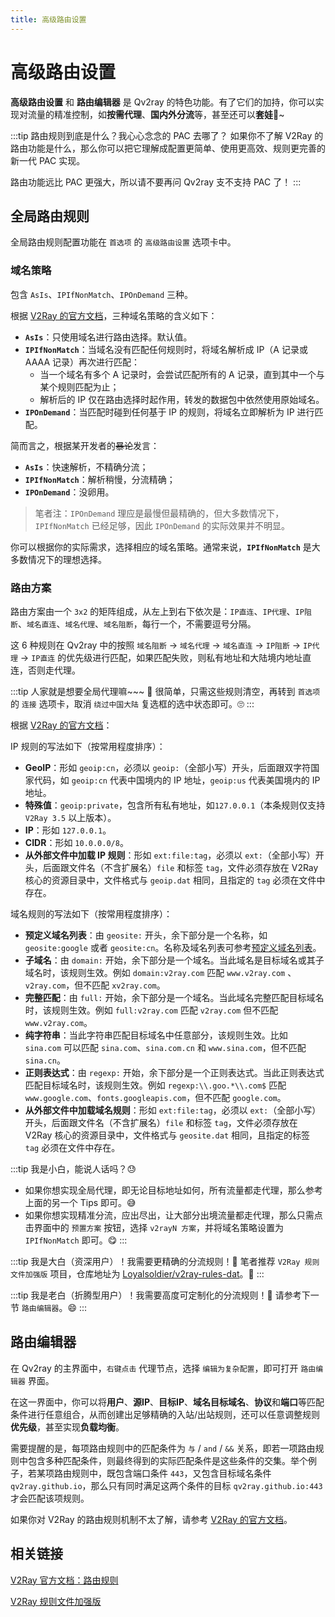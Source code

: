 ```yaml
---
title: 高级路由设置
---
```


# 高级路由设置

**高级路由设置** 和 **路由编辑器** 是 Qv2ray 的特色功能。有了它们的加持，你可以实现对流量的精准控制，如**按需代理**、**国内外分流**等，甚至还可以**套娃**🤣~

:::tip 路由规则到底是什么？我心心念念的 PAC 去哪了？
如果你不了解 V2Ray 的路由功能是什么，那么你可以把它理解成配置更简单、使用更高效、规则更完善的新一代 PAC 实现。

路由功能远比 PAC 更强大，所以请不要再问 Qv2ray 支不支持 PAC 了！
:::

## 全局路由规则

全局路由规则配置功能在 `首选项` 的 `高级路由设置` 选项卡中。

### 域名策略

包含 `AsIs`、`IPIfNonMatch`、`IPOnDemand` 三种。

根据 [V2Ray 的官方文档](https://v2ray.com/chapter_02/03_routing.html#routingobject)，三种域名策略的含义如下：

- **`AsIs`**：只使用域名进行路由选择。默认值。
- **`IPIfNonMatch`**：当域名没有匹配任何规则时，将域名解析成 IP（A 记录或 AAAA 记录）再次进行匹配：
  - 当一个域名有多个 A 记录时，会尝试匹配所有的 A 记录，直到其中一个与某个规则匹配为止；
  - 解析后的 IP 仅在路由选择时起作用，转发的数据包中依然使用原始域名。
- **`IPOnDemand`**：当匹配时碰到任何基于 IP 的规则，将域名立即解析为 IP 进行匹配。

简而言之，根据某开发者的~~暴论~~发言：
- **`AsIs`**：快速解析，不精确分流；
- **`IPIfNonMatch`**：解析稍慢，分流精确；
- **`IPOnDemand`**：没卵用。

> 笔者注：`IPOnDemand` 理应是最慢但最精确的，但大多数情况下，`IPIfNonMatch` 已经足够，因此 `IPOnDemand` 的实际效果并不明显。

你可以根据你的实际需求，选择相应的域名策略。通常来说，**`IPIfNonMatch`** 是大多数情况下的理想选择。

### 路由方案

路由方案由一个 `3x2` 的矩阵组成，从左上到右下依次是：`IP直连`、`IP代理`、`IP阻断`、`域名直连`、`域名代理`、`域名阻断`，每行一个，不需要逗号分隔。

这 6 种规则在 Qv2ray 中的按照 `域名阻断` -> `域名代理` -> `域名直连` -> `IP阻断` -> `IP代理` -> `IP直连` 的优先级进行匹配，如果匹配失败，则私有地址和大陆境内地址直连，否则走代理。

:::tip 人家就是想要全局代理嘛~~~ 🤗
很简单，只需这些规则清空，再转到 `首选项` 的 `连接` 选项卡，取消 `绕过中国大陆` 复选框的选中状态即可。🙄
:::

根据 [V2Ray 的官方文档](https://v2ray.com/chapter_02/03_routing.html#ruleobject)：

IP 规则的写法如下（按常用程度排序）：
- **GeoIP**：形如 `geoip:cn`，必须以 `geoip:`（全部小写）开头，后面跟双字符国家代码，如 `geoip:cn` 代表中国境内的 IP 地址，`geoip:us` 代表美国境内的 IP 地址。
- **特殊值**：`geoip:private`，包含所有私有地址，如`127.0.0.1`（本条规则仅支持 `V2Ray 3.5` 以上版本）。
- **IP**：形如 `127.0.0.1`。
- **CIDR**：形如 `10.0.0.0/8`。
- **从外部文件中加载 IP 规则**：形如 `ext:file:tag`，必须以 `ext:`（全部小写）开头，后面跟文件名（不含扩展名）`file` 和标签 `tag`，文件必须存放在 V2Ray 核心的资源目录中，文件格式与 `geoip.dat` 相同，且指定的 `tag` 必须在文件中存在。

域名规则的写法如下（按常用程度排序）：
- **预定义域名列表**：由 `geosite:` 开头，余下部分是一个名称，如 `geosite:google` 或者 `geosite:cn`。名称及域名列表可参考[预定义域名列表](https://v2ray.com/chapter_02/03_routing.html#dlc)。
- **子域名**：由 `domain:` 开始，余下部分是一个域名。当此域名是目标域名或其子域名时，该规则生效。例如 `domain:v2ray.com` 匹配 `www.v2ray.com` 、`v2ray.com`，但不匹配 `xv2ray.com`。
- **完整匹配**：由 `full:` 开始，余下部分是一个域名。当此域名完整匹配目标域名时，该规则生效。例如 `full:v2ray.com` 匹配 `v2ray.com` 但不匹配 `www.v2ray.com`。
- **纯字符串**：当此字符串匹配目标域名中任意部分，该规则生效。比如 `sina.com` 可以匹配 `sina.com`、`sina.com.cn` 和 `www.sina.com`，但不匹配 `sina.cn`。
- **正则表达式**：由 `regexp:` 开始，余下部分是一个正则表达式。当此正则表达式匹配目标域名时，该规则生效。例如 `regexp:\\.goo.*\\.com$` 匹配 `www.google.com`、`fonts.googleapis.com`，但不匹配 `google.com`。
- **从外部文件中加载域名规则**：形如 `ext:file:tag`，必须以 `ext:`（全部小写）开头，后面跟文件名（不含扩展名）`file` 和标签 `tag`，文件必须存放在 V2Ray 核心的资源目录中，文件格式与 `geosite.dat` 相同，且指定的标签 `tag` 必须在文件中存在。

:::tip 我是小白，能说人话吗？😓
- 如果你想实现全局代理，即无论目标地址如何，所有流量都走代理，那么参考上面的另一个 Tips 即可。😅<br/>
- 如果你想实现精准分流，应出尽出，让大部分出境流量都走代理，那么只需点击界面中的 `预置方案` 按钮，选择 `v2rayN 方案`，并将域名策略设置为 `IPIfNonMatch` 即可。😋
:::

:::tip 我是大白（资深用户）！我需要更精确的分流规则！🤔
笔者推荐 `V2Ray 规则文件加强版` 项目，仓库地址为 [Loyalsoldier/v2ray-rules-dat](https://github.com/Loyalsoldier/v2ray-rules-dat)。🤗
:::

:::tip 我是老白（折腾型用户）！我需要高度可定制化的分流规则！🤪
请参考下一节 `路由编辑器`。😄
:::

## 路由编辑器

在 Qv2ray 的主界面中，`右键点击` 代理节点，选择 `编辑为复杂配置`，即可打开 `路由编辑器` 界面。

在这一界面中，你可以将**用户**、**源IP**、**目标IP**、**域名目标域名**、**协议**和**端口**等匹配条件进行任意组合，从而创建出足够精确的入站/出站规则，还可以任意调整规则**优先级**，甚至实现**负载均衡**。

需要提醒的是，每项路由规则中的匹配条件为 `与` / `and` / `&&` 关系，即若一项路由规则中包含多种匹配条件，则最终得到的实际匹配条件是这些条件的交集。举个例子，若某项路由规则中，既包含端口条件 `443`，又包含目标域名条件 `qv2ray.github.io`，那么只有同时满足这两个条件的目标 `qv2ray.github.io:443` 才会匹配该项规则。

如果你对 V2Ray 的路由规则机制不太了解，请参考 [V2Ray 的官方文档](https://v2ray.com/chapter_02/03_routing.html)。

## 相关链接

[V2Ray 官方文档：路由规则](https://v2ray.com/chapter_02/03_routing.html)

[V2Ray 规则文件加强版](https://github.com/Loyalsoldier/v2ray-rules-dat)

